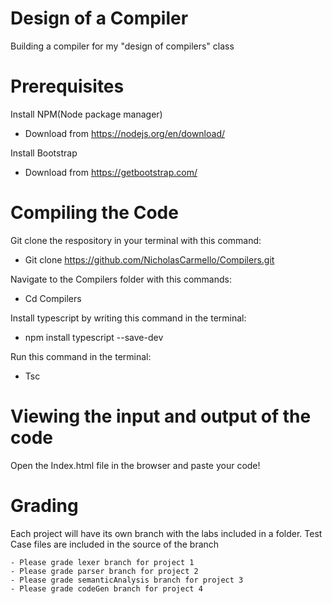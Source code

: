 # Design of a Compiler
Building a compiler for my "design of compilers" class

# Prerequisites

Install NPM(Node package manager)

* Download from https://nodejs.org/en/download/

Install Bootstrap

* Download from https://getbootstrap.com/

# Compiling the Code

Git clone the respository in your terminal with this command:

*  Git clone https://github.com/NicholasCarmello/Compilers.git

Navigate to the Compilers folder with this commands:

* Cd Compilers

Install typescript by writing this command in the terminal:

* npm install typescript --save-dev


Run this command in the terminal:

* Tsc

# Viewing the input and output of the code

Open the Index.html file in the browser and paste your code!


# Grading

Each project will have its own branch with the labs included in a folder. Test Case files are included in the source of the branch

    - Please grade lexer branch for project 1
    - Please grade parser branch for project 2
    - Please grade semanticAnalysis branch for project 3
    - Please grade codeGen branch for project 4


